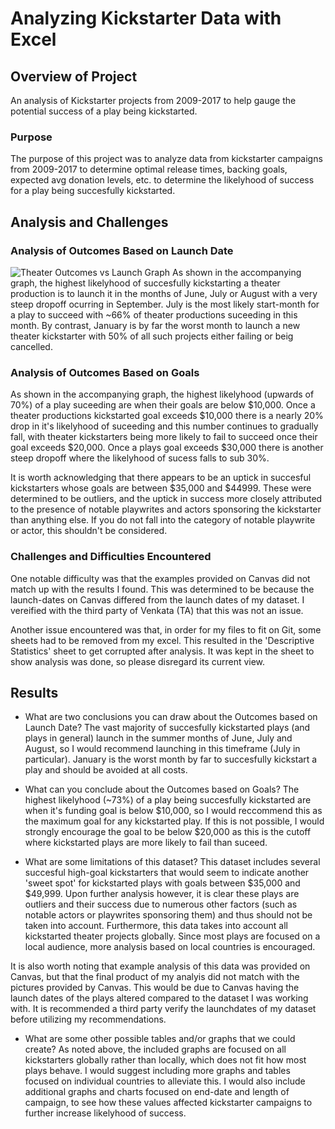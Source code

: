 # Analyzing Kickstarter Data with Excel

## Overview of Project
An analysis of Kickstarter projects from 2009-2017 to help gauge the potential success of a play being kickstarted.

### Purpose
The purpose of this project was to analyze data from kickstarter campaigns from 2009-2017 to determine optimal release times, backing goals, expected avg donation levels, etc. to determine the likelyhood of success for a play being succesfully kickstarted. 

## Analysis and Challenges

### Analysis of Outcomes Based on Launch Date
![Theater Outcomes vs Launch Graph](Kickstarter-Analysis/Theater_Outcomes_vs_Launch.png)
As shown in the accompanying graph, the highest likelyhood of succesfully kickstarting a theater production is to launch it in the months of June, July or August with a very steep dropoff ocurring in September. July is the most likely start-month for a play to succeed with ~66% of theater productions suceeding in this month. By contrast, January is by far the worst month to launch a new theater kickstarter with 50% of all such projects either failing or beig cancelled.

### Analysis of Outcomes Based on Goals

As shown in the accompanying graph, the highest likelyhood (upwards of 70%) of a play suceeding are when their goals are below $10,000. Once a theater productions kickstarted goal exceeds $10,000 there is a nearly 20% drop in it's likelyhood of suceeding and this number continues to gradually fall, with theater kickstarters being more likely to fail to succeed once their goal exceeds $20,000. Once a plays goal exceeds $30,000 there is another steep dropoff where the likelyhood of sucess falls to sub 30%.

It is worth acknowledging that there appears to be an uptick in succesful kickstarters whose goals are between $35,000 and $44999. These were determined to be outliers, and the uptick in success more closely attributed to the presence of notable playwrites and actors sponsoring the kickstarter than anything else. If you do not fall into the category of notable playwrite or actor, this shouldn't be considered.

### Challenges and Difficulties Encountered
One notable difficulty was that the examples provided on Canvas did not match up with the results I found. This was determined to be because the launch-dates on Canvas differed from the launch dates of my dataset. I vereified with the third party of Venkata (TA) that this was not an issue.

Another issue encountered was that, in order for my files to fit on Git, some sheets had to be removed from my excel. This resulted in the 'Descriptive Statistics' sheet to get corrupted after analysis. It was kept in the sheet to show analysis was done, so please disregard its current view.

## Results

- What are two conclusions you can draw about the Outcomes based on Launch Date?
The vast majority of succesfully kickstarted plays (and plays in general) launch in the summer months of June, July and August, so I would recommend launching in this timeframe (July in particular). January is the worst month by far to succesfully kickstart a play and should be avoided at all costs.

- What can you conclude about the Outcomes based on Goals?
The highest likelyhood (~73%) of a play being succesfully kickstarted are when it's funding goal is below $10,000, so I would reccommend this as the maximum goal for any kickstarted play. If this is not possible, I would strongly encourage the goal to be below $20,000 as this is the cutoff where kickstarted plays are more likely to fail than suceed.

- What are some limitations of this dataset?
This dataset includes several succesful high-goal kickstarters that would seem to indicate another 'sweet spot' for kickstarted plays with goals between $35,000 and $49,999. Upon further analysis however, it is clear these plays are outliers and their success due to numerous other factors (such as notable actors or playwrites sponsoring them) and thus should not be taken into account. Furthermore, this data takes into account all kickstarted theater projects globally. Since most plays are focused on a local audience, more analysis based on local countries is encouraged.

It is also worth noting that example analysis of this data was provided on Canvas, but that the final product of my analyis did not match with the pictures provided by Canvas. This would be due to Canvas having the launch dates of the plays altered compared to the dataset I was working with. It is recommended a third party verify the launchdates of my dataset before utilizing my recommendations.

- What are some other possible tables and/or graphs that we could create?
As noted above, the included graphs are focused on all kickstarters globally rather than locally, which does not fit how most plays behave. I would suggest including more graphs and tables focused on individual countries to alleviate this. I would also include additional graphs and charts focused on end-date and length of campaign, to see how these values affected kickstarter campaigns to further increase likelyhood of success.
